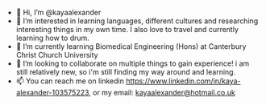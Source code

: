 - 👋 Hi, I’m @kayaalexander
- 👀 I’m interested in learning languages, different cultures and researching interesting things in my own time. 
      I also love to travel and currently learning how to drum.
- 🌱 I’m currently learning Biomedical Engineering (Hons) at Canterbury Christ Church University
- 💞️ I’m looking to collaborate on multiple things to gain experience! i am still relatively new, so i'm still finding my way around and learning.
- 📫 You can reach me on linkedin https://www.linkedin.com/in/kaya-alexander-103575223, or my email: kayaalexander@hotmail.co.uk

<!---
kayaalexander/kayaalexander is a ✨ special ✨ repository because its `README.md` (this file) appears on your GitHub profile.
You can click the Preview link to take a look at your changes.
--->
